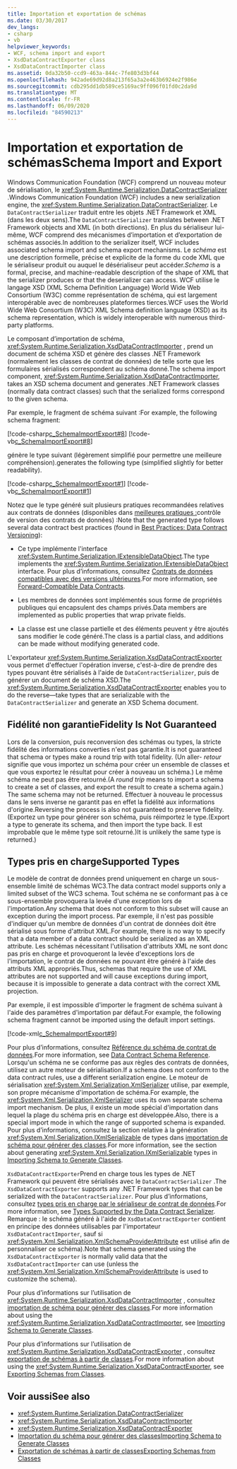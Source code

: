 ```yaml
---
title: Importation et exportation de schémas
ms.date: 03/30/2017
dev_langs:
- csharp
- vb
helpviewer_keywords:
- WCF, schema import and export
- XsdDataContractExporter class
- XsdDataContractImporter class
ms.assetid: 0da32b50-ccd9-463a-844c-7fe803d3bf44
ms.openlocfilehash: 942ade69d92d8a213f65a3a2e463b6924e2f986e
ms.sourcegitcommit: cdb295dd1db589ce5169ac9ff096f01fd0c2da9d
ms.translationtype: MT
ms.contentlocale: fr-FR
ms.lasthandoff: 06/09/2020
ms.locfileid: "84590213"
---
```

# <a name="schema-import-and-export"></a><span data-ttu-id="8ad47-102">Importation et exportation de schémas</span><span class="sxs-lookup"><span data-stu-id="8ad47-102">Schema Import and Export</span></span>
<span data-ttu-id="8ad47-103">Windows Communication Foundation (WCF) comprend un nouveau moteur de sérialisation, le <xref:System.Runtime.Serialization.DataContractSerializer> .</span><span class="sxs-lookup"><span data-stu-id="8ad47-103">Windows Communication Foundation (WCF) includes a new serialization engine, the <xref:System.Runtime.Serialization.DataContractSerializer>.</span></span> <span data-ttu-id="8ad47-104">Le `DataContractSerializer` traduit entre les objets .NET Framework et XML (dans les deux sens).</span><span class="sxs-lookup"><span data-stu-id="8ad47-104">The `DataContractSerializer` translates between .NET Framework objects and XML (in both directions).</span></span> <span data-ttu-id="8ad47-105">En plus du sérialiseur lui-même, WCF comprend des mécanismes d’importation et d’exportation de schémas associés.</span><span class="sxs-lookup"><span data-stu-id="8ad47-105">In addition to the serializer itself, WCF includes associated schema import and schema export mechanisms.</span></span> <span data-ttu-id="8ad47-106">Le *schéma* est une description formelle, précise et explicite de la forme du code XML que le sérialiseur produit ou auquel le désérialiseur peut accéder.</span><span class="sxs-lookup"><span data-stu-id="8ad47-106">*Schema* is a formal, precise, and machine-readable description of the shape of XML that the serializer produces or that the deserializer can access.</span></span> <span data-ttu-id="8ad47-107">WCF utilise le langage XSD (XML Schema Definition Language) World Wide Web Consortium (W3C) comme représentation de schéma, qui est largement interopérable avec de nombreuses plateformes tierces.</span><span class="sxs-lookup"><span data-stu-id="8ad47-107">WCF uses the World Wide Web Consortium (W3C) XML Schema definition language (XSD) as its schema representation, which is widely interoperable with numerous third-party platforms.</span></span>  
  
 <span data-ttu-id="8ad47-108">Le composant d’importation de schéma, <xref:System.Runtime.Serialization.XsdDataContractImporter> , prend un document de schéma XSD et génère des classes .NET Framework (normalement les classes de contrat de données) de telle sorte que les formulaires sérialisés correspondent au schéma donné.</span><span class="sxs-lookup"><span data-stu-id="8ad47-108">The schema import component, <xref:System.Runtime.Serialization.XsdDataContractImporter>, takes an XSD schema document and generates .NET Framework classes (normally data contract classes) such that the serialized forms correspond to the given schema.</span></span>  
  
 <span data-ttu-id="8ad47-109">Par exemple, le fragment de schéma suivant :</span><span class="sxs-lookup"><span data-stu-id="8ad47-109">For example, the following schema fragment:</span></span>  
  
 [!code-csharp[c_SchemaImportExport#8](../../../../samples/snippets/csharp/VS_Snippets_CFX/c_schemaimportexport/cs/source.cs#8)]
 [!code-vb[c_SchemaImportExport#8](../../../../samples/snippets/visualbasic/VS_Snippets_CFX/c_schemaimportexport/vb/source.vb#8)]  
  
 <span data-ttu-id="8ad47-110">génère le type suivant (légèrement simplifié pour permettre une meilleure compréhension).</span><span class="sxs-lookup"><span data-stu-id="8ad47-110">generates the following type (simplified slightly for better readability).</span></span>  
  
 [!code-csharp[c_SchemaImportExport#1](../../../../samples/snippets/csharp/VS_Snippets_CFX/c_schemaimportexport/cs/source.cs#1)]
 [!code-vb[c_SchemaImportExport#1](../../../../samples/snippets/visualbasic/VS_Snippets_CFX/c_schemaimportexport/vb/source.vb#1)]  
  
 <span data-ttu-id="8ad47-111">Notez que le type généré suit plusieurs pratiques recommandées relatives aux contrats de données (disponibles dans [meilleures pratiques :](../best-practices-data-contract-versioning.md)contrôle de version des contrats de données) :</span><span class="sxs-lookup"><span data-stu-id="8ad47-111">Note that the generated type follows several data contract best practices (found in [Best Practices: Data Contract Versioning](../best-practices-data-contract-versioning.md)):</span></span>  
  
- <span data-ttu-id="8ad47-112">Ce type implémente l'interface <xref:System.Runtime.Serialization.IExtensibleDataObject>.</span><span class="sxs-lookup"><span data-stu-id="8ad47-112">The type implements the <xref:System.Runtime.Serialization.IExtensibleDataObject> interface.</span></span> <span data-ttu-id="8ad47-113">Pour plus d’informations, consultez [Contrats de données compatibles avec des versions ultérieures](forward-compatible-data-contracts.md).</span><span class="sxs-lookup"><span data-stu-id="8ad47-113">For more information, see [Forward-Compatible Data Contracts](forward-compatible-data-contracts.md).</span></span>  
  
- <span data-ttu-id="8ad47-114">Les membres de données sont implémentés sous forme de propriétés publiques qui encapsulent des champs privés.</span><span class="sxs-lookup"><span data-stu-id="8ad47-114">Data members are implemented as public properties that wrap private fields.</span></span>  
  
- <span data-ttu-id="8ad47-115">La classe est une classe partielle et des éléments peuvent y être ajoutés sans modifier le code généré.</span><span class="sxs-lookup"><span data-stu-id="8ad47-115">The class is a partial class, and additions can be made without modifying generated code.</span></span>  
  
 <span data-ttu-id="8ad47-116">L'exportateur <xref:System.Runtime.Serialization.XsdDataContractExporter> vous permet d'effectuer l'opération inverse, c'est-à-dire de prendre des types pouvant être sérialisés à l'aide de `DataContractSerializer`, puis de générer un document de schéma XSD.</span><span class="sxs-lookup"><span data-stu-id="8ad47-116">The <xref:System.Runtime.Serialization.XsdDataContractExporter> enables you to do the reverse—take types that are serializable with the `DataContractSerializer` and generate an XSD Schema document.</span></span>  
  
## <a name="fidelity-is-not-guaranteed"></a><span data-ttu-id="8ad47-117">Fidélité non garantie</span><span class="sxs-lookup"><span data-stu-id="8ad47-117">Fidelity Is Not Guaranteed</span></span>  
 <span data-ttu-id="8ad47-118">Lors de la conversion, puis reconversion des schémas ou types, la stricte fidélité des informations converties n'est pas garantie.</span><span class="sxs-lookup"><span data-stu-id="8ad47-118">It is not guaranteed that schema or types make a round trip with total fidelity.</span></span> <span data-ttu-id="8ad47-119">(Un aller- *retour* signifie que vous importez un schéma pour créer un ensemble de classes et que vous exportez le résultat pour créer à nouveau un schéma.) Le même schéma ne peut pas être retourné.</span><span class="sxs-lookup"><span data-stu-id="8ad47-119">(A *round trip* means to import a schema to create a set of classes, and export the result to create a schema again.) The same schema may not be returned.</span></span> <span data-ttu-id="8ad47-120">Effectuer à nouveau le processus dans le sens inverse ne garantit pas en effet la fidélité aux informations d'origine.</span><span class="sxs-lookup"><span data-stu-id="8ad47-120">Reversing the process is also not guaranteed to preserve fidelity.</span></span> <span data-ttu-id="8ad47-121">(Exportez un type pour générer son schéma, puis réimportez le type.</span><span class="sxs-lookup"><span data-stu-id="8ad47-121">(Export a type to generate its schema, and then import the type back.</span></span> <span data-ttu-id="8ad47-122">Il est improbable que le même type soit retourné.)</span><span class="sxs-lookup"><span data-stu-id="8ad47-122">It is unlikely the same type is returned.)</span></span>  
  
## <a name="supported-types"></a><span data-ttu-id="8ad47-123">Types pris en charge</span><span class="sxs-lookup"><span data-stu-id="8ad47-123">Supported Types</span></span>  
 <span data-ttu-id="8ad47-124">Le modèle de contrat de données prend uniquement en charge un sous-ensemble limité de schémas WC3.</span><span class="sxs-lookup"><span data-stu-id="8ad47-124">The data contract model supports only a limited subset of the WC3 schema.</span></span> <span data-ttu-id="8ad47-125">Tout schéma ne se conformant pas à ce sous-ensemble provoquera la levée d'une exception lors de l'importation.</span><span class="sxs-lookup"><span data-stu-id="8ad47-125">Any schema that does not conform to this subset will cause an exception during the import process.</span></span> <span data-ttu-id="8ad47-126">Par exemple, il n'est pas possible d'indiquer qu'un membre de données d'un contrat de données doit être sérialisé sous forme d'attribut XML.</span><span class="sxs-lookup"><span data-stu-id="8ad47-126">For example, there is no way to specify that a data member of a data contract should be serialized as an XML attribute.</span></span> <span data-ttu-id="8ad47-127">Les schémas nécessitant l'utilisation d'attributs XML ne sont donc pas pris en charge et provoqueront la levée d'exceptions lors de l'importation, le contrat de données ne pouvant être généré à l'aide des attributs XML appropriés.</span><span class="sxs-lookup"><span data-stu-id="8ad47-127">Thus, schemas that require the use of XML attributes are not supported and will cause exceptions during import, because it is impossible to generate a data contract with the correct XML projection.</span></span>  
  
 <span data-ttu-id="8ad47-128">Par exemple, il est impossible d'importer le fragment de schéma suivant à l'aide des paramètres d'importation par défaut.</span><span class="sxs-lookup"><span data-stu-id="8ad47-128">For example, the following schema fragment cannot be imported using the default import settings.</span></span>  
  
 [!code-xml[c_SchemaImportExport#9](../../../../samples/snippets/csharp/VS_Snippets_CFX/c_schemaimportexport/common/source.config#9)]  
  
 <span data-ttu-id="8ad47-129">Pour plus d’informations, consultez [Référence du schéma de contrat de données](data-contract-schema-reference.md).</span><span class="sxs-lookup"><span data-stu-id="8ad47-129">For more information, see [Data Contract Schema Reference](data-contract-schema-reference.md).</span></span> <span data-ttu-id="8ad47-130">Lorsqu'un schéma ne se conforme pas aux règles des contrats de données, utilisez un autre moteur de sérialisation.</span><span class="sxs-lookup"><span data-stu-id="8ad47-130">If a schema does not conform to the data contract rules, use a different serialization engine.</span></span> <span data-ttu-id="8ad47-131">Le moteur de sérialisation <xref:System.Xml.Serialization.XmlSerializer> utilise, par exemple, son propre mécanisme d'importation de schéma.</span><span class="sxs-lookup"><span data-stu-id="8ad47-131">For example, the <xref:System.Xml.Serialization.XmlSerializer> uses its own separate schema import mechanism.</span></span> <span data-ttu-id="8ad47-132">De plus, il existe un mode spécial d'importation dans lequel la plage du schéma pris en charge est développée.</span><span class="sxs-lookup"><span data-stu-id="8ad47-132">Also, there is a special import mode in which the range of supported schema is expanded.</span></span> <span data-ttu-id="8ad47-133">Pour plus d’informations, consultez la section relative à la génération <xref:System.Xml.Serialization.IXmlSerializable> de types dans [importation de schéma pour générer des classes](importing-schema-to-generate-classes.md).</span><span class="sxs-lookup"><span data-stu-id="8ad47-133">For more information, see the section about generating <xref:System.Xml.Serialization.IXmlSerializable> types in [Importing Schema to Generate Classes](importing-schema-to-generate-classes.md).</span></span>  
  
 <span data-ttu-id="8ad47-134">`XsdDataContractExporter`Prend en charge tous les types de .NET Framework qui peuvent être sérialisés avec le `DataContractSerializer` .</span><span class="sxs-lookup"><span data-stu-id="8ad47-134">The `XsdDataContractExporter` supports any .NET Framework types that can be serialized with the `DataContractSerializer`.</span></span> <span data-ttu-id="8ad47-135">Pour plus d’informations, consultez [types pris en charge par le sérialiseur de contrat de données](types-supported-by-the-data-contract-serializer.md).</span><span class="sxs-lookup"><span data-stu-id="8ad47-135">For more information, see [Types Supported by the Data Contract Serializer](types-supported-by-the-data-contract-serializer.md).</span></span> <span data-ttu-id="8ad47-136">Remarque : le schéma généré à l'aide de `XsdDataContractExporter` contient en principe des données utilisables par l'importateur `XsdDataContractImporter`, sauf si <xref:System.Xml.Serialization.XmlSchemaProviderAttribute> est utilisé afin de personnaliser ce schéma).</span><span class="sxs-lookup"><span data-stu-id="8ad47-136">Note that schema generated using the `XsdDataContractExporter` is normally valid data that the `XsdDataContractImporter` can use (unless the <xref:System.Xml.Serialization.XmlSchemaProviderAttribute> is used to customize the schema).</span></span>  
  
 <span data-ttu-id="8ad47-137">Pour plus d’informations sur l’utilisation de <xref:System.Runtime.Serialization.XsdDataContractImporter> , consultez [importation de schéma pour générer des classes](importing-schema-to-generate-classes.md).</span><span class="sxs-lookup"><span data-stu-id="8ad47-137">For more information about using the <xref:System.Runtime.Serialization.XsdDataContractImporter>, see [Importing Schema to Generate Classes](importing-schema-to-generate-classes.md).</span></span>  
  
 <span data-ttu-id="8ad47-138">Pour plus d’informations sur l’utilisation de <xref:System.Runtime.Serialization.XsdDataContractExporter> , consultez [exportation de schémas à partir de classes](exporting-schemas-from-classes.md).</span><span class="sxs-lookup"><span data-stu-id="8ad47-138">For more information about using the <xref:System.Runtime.Serialization.XsdDataContractExporter>, see [Exporting Schemas from Classes](exporting-schemas-from-classes.md).</span></span>  
  
## <a name="see-also"></a><span data-ttu-id="8ad47-139">Voir aussi</span><span class="sxs-lookup"><span data-stu-id="8ad47-139">See also</span></span>

- <xref:System.Runtime.Serialization.DataContractSerializer>
- <xref:System.Runtime.Serialization.XsdDataContractImporter>
- <xref:System.Runtime.Serialization.XsdDataContractExporter>
- [<span data-ttu-id="8ad47-140">Importation du schéma pour générer des classes</span><span class="sxs-lookup"><span data-stu-id="8ad47-140">Importing Schema to Generate Classes</span></span>](importing-schema-to-generate-classes.md)
- [<span data-ttu-id="8ad47-141">Exportation de schémas à partir de classes</span><span class="sxs-lookup"><span data-stu-id="8ad47-141">Exporting Schemas from Classes</span></span>](exporting-schemas-from-classes.md)

